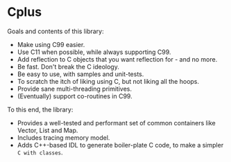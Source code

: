 # Cplus

Goals and contents of this library:

* Make using C99 easier.
* Use C11 when possible, while always supporting C99.
* Add reflection to C objects that you want reflection for - and no more.
* Be fast. Don't break the C ideology.
* Be easy to use, with samples and unit-tests.
* To scratch the itch of liking using C, but not liking all the hoops.
* Provide sane multi-threading primitives.
* (Eventually) support co-routines in C99.

To this end, the library:

* Provides a well-tested and performant set of common containers like Vector, List and Map.
* Includes tracing memory model.
* Adds C++-based IDL to generate boiler-plate C code, to make a simpler `C with classes`.



